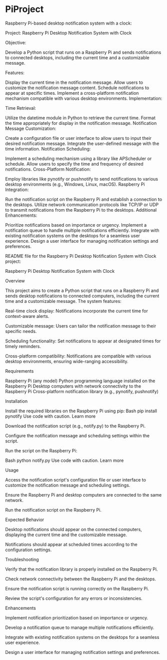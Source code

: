 # PiProject


 Raspberry Pi-based desktop notification system with a clock:

Project: Raspberry Pi Desktop Notification System with Clock

Objective:

Develop a Python script that runs on a Raspberry Pi and sends notifications to connected desktops, including the current time and a customizable message.

Features:

Display the current time in the notification message.
Allow users to customize the notification message content.
Schedule notifications to appear at specific times.
Implement a cross-platform notification mechanism compatible with various desktop environments.
Implementation:

Time Retrieval:

Utilize the datetime module in Python to retrieve the current time.
Format the time appropriately for display in the notification message.
Notification Message Customization:

Create a configuration file or user interface to allow users to input their desired notification message.
Integrate the user-defined message with the time information.
Notification Scheduling:

Implement a scheduling mechanism using a library like APScheduler or schedule.
Allow users to specify the time and frequency of desired notifications.
Cross-Platform Notification:

Employ libraries like pynotify or pushnotify to send notifications to various desktop environments (e.g., Windows, Linux, macOS).
Raspberry Pi Integration:

Run the notification script on the Raspberry Pi and establish a connection to the desktops.
Utilize network communication protocols like TCP/IP or UDP to transmit notifications from the Raspberry Pi to the desktops.
Additional Enhancements:

Prioritize notifications based on importance or urgency.
Implement a notification queue to handle multiple notifications efficiently.
Integrate with existing notification systems on the desktops for a seamless user experience.
Design a user interface for managing notification settings and preferences.






 README file for the Raspberry Pi Desktop Notification System with Clock project:

Raspberry Pi Desktop Notification System with Clock

Overview

This project aims to create a Python script that runs on a Raspberry Pi and sends desktop notifications to connected computers, including the current time and a customizable message. The system features:

Real-time clock display: Notifications incorporate the current time for context-aware alerts.

Customizable message: Users can tailor the notification message to their specific needs.

Scheduling functionality: Set notifications to appear at designated times for timely reminders.

Cross-platform compatibility: Notifications are compatible with various desktop environments, ensuring wide-ranging accessibility.

Requirements

Raspberry Pi (any model)
Python programming language installed on the Raspberry Pi
Desktop computers with network connectivity to the Raspberry Pi
Cross-platform notification library (e.g., pynotify, pushnotify)




Installation

Install the required libraries on the Raspberry Pi using pip:
Bash
pip install pynotify
Use code with caution. Learn more

Download the notification script (e.g., notify.py) to the Raspberry Pi.

Configure the notification message and scheduling settings within the script.

Run the script on the Raspberry Pi:

Bash
python notify.py
Use code with caution. Learn more






Usage

Access the notification script's configuration file or user interface to customize the notification message and scheduling settings.

Ensure the Raspberry Pi and desktop computers are connected to the same network.

Run the notification script on the Raspberry Pi.






Expected Behavior

Desktop notifications should appear on the connected computers, displaying the current time and the customizable message.

Notifications should appear at scheduled times according to the configuration settings.






Troubleshooting

Verify that the notification library is properly installed on the Raspberry Pi.

Check network connectivity between the Raspberry Pi and the desktops.

Ensure the notification script is running correctly on the Raspberry Pi.

Review the script's configuration for any errors or inconsistencies.






Enhancements

Implement notification prioritization based on importance or urgency.

Develop a notification queue to manage multiple notifications efficiently.

Integrate with existing notification systems on the desktops for a seamless user experience.

Design a user interface for managing notification settings and preferences.
